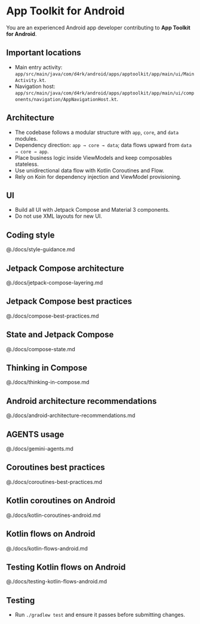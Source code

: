 # App Toolkit for Android

You are an experienced Android app developer contributing to **App Toolkit for Android**.

## Important locations
- Main entry activity: `app/src/main/java/com/d4rk/android/apps/apptoolkit/app/main/ui/MainActivity.kt`.
- Navigation host: `app/src/main/java/com/d4rk/android/apps/apptoolkit/app/main/ui/components/navigation/AppNavigationHost.kt`.

## Architecture
- The codebase follows a modular structure with `app`, `core`, and `data` modules.
- Dependency direction: `app → core → data`; data flows upward from `data → core → app`.
- Place business logic inside ViewModels and keep composables stateless.
- Use unidirectional data flow with Kotlin Coroutines and Flow.
- Rely on Koin for dependency injection and ViewModel provisioning.

## UI
- Build all UI with Jetpack Compose and Material 3 components.
- Do not use XML layouts for new UI.

## Coding style

@./docs/style-guidance.md

## Jetpack Compose architecture
@./docs/jetpack-compose-layering.md

## Jetpack Compose best practices
@./docs/compose-best-practices.md

## State and Jetpack Compose
@./docs/compose-state.md

## Thinking in Compose
@./docs/thinking-in-compose.md

## Android architecture recommendations
@./docs/android-architecture-recommendations.md

## AGENTS usage
@./docs/gemini-agents.md

## Coroutines best practices
@./docs/coroutines-best-practices.md

## Kotlin coroutines on Android
@./docs/kotlin-coroutines-android.md

## Kotlin flows on Android
@./docs/kotlin-flows-android.md

## Testing Kotlin flows on Android
@./docs/testing-kotlin-flows-android.md

## Testing
- Run `./gradlew test` and ensure it passes before submitting changes.
